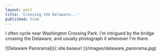 ```yaml
---
layout: post
title: 'Crossing the Delaware...'
published: true
---
```


I often cycle near Washington Crossing Park. I'm intrigued by the bridge crossing the Delaware, and usually photograph it whenever I'm there. 

![Delaware Panorama]({{ site.baseurl }}/images/delaware_panorama.jpg)
